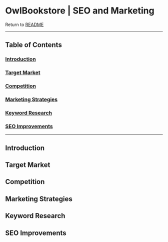 # OwlBookstore | SEO and Marketing

Return to [README](README.md)
- - -

## Table of Contents

### [Introduction](#introduction-1)

### [Target Market](#target-market-1)

### [Competition](#competition-1)

### [Marketing Strategies](#marketing-strategies-1)

### [Keyword Research](#keyword-research-1)

### [SEO Improvements](#seo-improvements-1)

- - -

## Introduction

## Target Market

## Competition

## Marketing Strategies

## Keyword Research

## SEO Improvements
